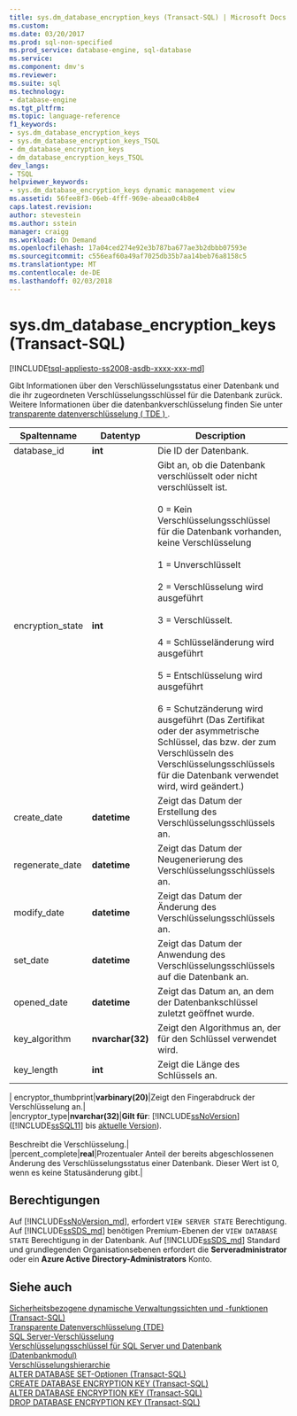 ```yaml
---
title: sys.dm_database_encryption_keys (Transact-SQL) | Microsoft Docs
ms.custom: 
ms.date: 03/20/2017
ms.prod: sql-non-specified
ms.prod_service: database-engine, sql-database
ms.service: 
ms.component: dmv's
ms.reviewer: 
ms.suite: sql
ms.technology:
- database-engine
ms.tgt_pltfrm: 
ms.topic: language-reference
f1_keywords:
- sys.dm_database_encryption_keys
- sys.dm_database_encryption_keys_TSQL
- dm_database_encryption_keys
- dm_database_encryption_keys_TSQL
dev_langs:
- TSQL
helpviewer_keywords:
- sys.dm_database_encryption_keys dynamic management view
ms.assetid: 56fee8f3-06eb-4fff-969e-abeaa0c4b8e4
caps.latest.revision: 
author: stevestein
ms.author: sstein
manager: craigg
ms.workload: On Demand
ms.openlocfilehash: 17a04ced274e92e3b787ba677ae3b2dbbb07593e
ms.sourcegitcommit: c556eaf60a49af7025db35b7aa14beb76a8158c5
ms.translationtype: MT
ms.contentlocale: de-DE
ms.lasthandoff: 02/03/2018
---
```

# <a name="sysdmdatabaseencryptionkeys-transact-sql"></a>sys.dm_database_encryption_keys (Transact-SQL)
[!INCLUDE[tsql-appliesto-ss2008-asdb-xxxx-xxx-md](../../includes/tsql-appliesto-ss2008-asdb-xxxx-xxx-md.md)]

  Gibt Informationen über den Verschlüsselungsstatus einer Datenbank und die ihr zugeordneten Verschlüsselungsschlüssel für die Datenbank zurück. Weitere Informationen über die datenbankverschlüsselung finden Sie unter [transparente datenverschlüsselung &#40; TDE &#41; ](../../relational-databases/security/encryption/transparent-data-encryption.md).  
 
|Spaltenname|Datentyp|Description|  
|-----------------|---------------|-----------------|  
|database_id|**int**|Die ID der Datenbank.|  
|encryption_state|**int**|Gibt an, ob die Datenbank verschlüsselt oder nicht verschlüsselt ist.<br /><br /> 0 = Kein Verschlüsselungsschlüssel für die Datenbank vorhanden, keine Verschlüsselung<br /><br /> 1 = Unverschlüsselt<br /><br /> 2 = Verschlüsselung wird ausgeführt<br /><br /> 3 = Verschlüsselt.<br /><br /> 4 = Schlüsseländerung wird ausgeführt<br /><br /> 5 = Entschlüsselung wird ausgeführt<br /><br /> 6 = Schutzänderung wird ausgeführt (Das Zertifikat oder der asymmetrische Schlüssel, das bzw. der zum Verschlüsseln des Verschlüsselungsschlüssels für die Datenbank verwendet wird, wird geändert.)|  
|create_date|**datetime**|Zeigt das Datum der Erstellung des Verschlüsselungsschlüssels an.|  
|regenerate_date|**datetime**|Zeigt das Datum der Neugenerierung des Verschlüsselungsschlüssels an.|  
|modify_date|**datetime**|Zeigt das Datum der Änderung des Verschlüsselungsschlüssels an.|  
|set_date|**datetime**|Zeigt das Datum der Anwendung des Verschlüsselungsschlüssels auf die Datenbank an.|  
|opened_date|**datetime**|Zeigt das Datum an, an dem der Datenbankschlüssel zuletzt geöffnet wurde.|  
|key_algorithm|**nvarchar(32)**|Zeigt den Algorithmus an, der für den Schlüssel verwendet wird.|  
|key_length|**int**|Zeigt die Länge des Schlüssels an.|  
|
          encryptor_thumbprint|**varbinary(20)**|Zeigt den Fingerabdruck der Verschlüsselung an.|  
|encryptor_type|**nvarchar(32)**|**Gilt für**: [!INCLUDE[ssNoVersion](../../includes/ssnoversion-md.md)] ([!INCLUDE[ssSQL11](../../includes/sssql11-md.md)] bis [aktuelle Version](http://go.microsoft.com/fwlink/p/?LinkId=299658)).<br /><br /> Beschreibt die Verschlüsselung.|  
|percent_complete|**real**|Prozentualer Anteil der bereits abgeschlossenen Änderung des Verschlüsselungsstatus einer Datenbank. Dieser Wert ist 0, wenn es keine Statusänderung gibt.|  
  
## <a name="permissions"></a>Berechtigungen  
Auf [!INCLUDE[ssNoVersion_md](../../includes/ssnoversion-md.md)], erfordert `VIEW SERVER STATE` Berechtigung.   
Auf [!INCLUDE[ssSDS_md](../../includes/sssds-md.md)] benötigen Premium-Ebenen der `VIEW DATABASE STATE` Berechtigung in der Datenbank. Auf [!INCLUDE[ssSDS_md](../../includes/sssds-md.md)] Standard und grundlegenden Organisationsebenen erfordert die **Serveradministrator** oder ein **Azure Active Directory-Administrators** Konto.  
  
## <a name="see-also"></a>Siehe auch  

 [Sicherheitsbezogene dynamische Verwaltungssichten und -funktionen &#40;Transact-SQL&#41;](../../relational-databases/system-dynamic-management-views/security-related-dynamic-management-views-and-functions-transact-sql.md)   
 [Transparente Datenverschlüsselung &#40;TDE&#41;](../../relational-databases/security/encryption/transparent-data-encryption.md)   
 [SQL Server-Verschlüsselung](../../relational-databases/security/encryption/sql-server-encryption.md)   
 [Verschlüsselungsschlüssel für SQL Server und Datenbank &#40;Datenbankmodul&#41;](../../relational-databases/security/encryption/sql-server-and-database-encryption-keys-database-engine.md)   
 [Verschlüsselungshierarchie](../../relational-databases/security/encryption/encryption-hierarchy.md)   
 [ALTER DATABASE SET-Optionen &#40;Transact-SQL&#41;](../../t-sql/statements/alter-database-transact-sql-set-options.md)   
 [CREATE DATABASE ENCRYPTION KEY &#40;Transact-SQL&#41;](../../t-sql/statements/create-database-encryption-key-transact-sql.md)   
 [ALTER DATABASE ENCRYPTION KEY &#40;Transact-SQL&#41;](../../t-sql/statements/alter-database-encryption-key-transact-sql.md)   
 [DROP DATABASE ENCRYPTION KEY &#40;Transact-SQL&#41;](../../t-sql/statements/drop-database-encryption-key-transact-sql.md)  
  
  
